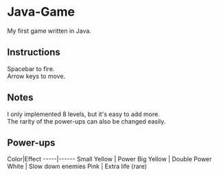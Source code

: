 
<h1>Java-Game</h1>
My first game written in Java.

<h2>Instructions</h2>
Spacebar to fire.</br>
Arrow keys to move.

<h2>Notes</h2>
I only implemented 8 levels, but it's easy to add more.</br>
The rarity of the power-ups can also be changed easily.

<h2>Power-ups</h2>
Color|Effect
-----|------
Small Yellow | Power
Big Yellow | Double Power
White | Slow down enemies
Pink | Extra life (rare)
